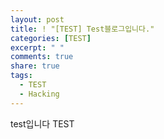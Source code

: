 ```yaml
---
layout: post
title: ! "[TEST] Test블로그입니다."
categories: [TEST]
excerpt: " "
comments: true
share: true
tags:
  - TEST
  - Hacking
---
```

test입니다
TEST
